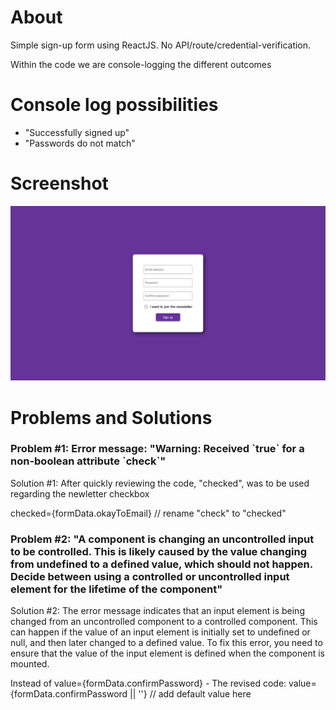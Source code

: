# About
<p>Simple sign-up form using ReactJS. No API/route/credential-verification. </p>
<p>Within the code we are console-logging the different outcomes</p>

# Console log possibilities

- "Successfully signed up"
- "Passwords do not match"


# Screenshot 
<img src="screenshot.png" />

# Problems and Solutions
<h3>Problem #1: Error message: "Warning: Received `true` for a non-boolean attribute `check`"</h3>
<p>Solution #1: After quickly reviewing the code, "checked", was to be used regarding the newletter checkbox</p>
<p>checked={formData.okayToEmail} // rename "check" to "checked"</p>

<h3>Problem #2: "A component is changing an uncontrolled input to be controlled. This is likely caused by the value changing from undefined to a defined value, which should not happen. Decide between using a controlled or uncontrolled input element for the lifetime of the component"</h3>
<p>Solution #2: The error message indicates that an input element is being changed from an uncontrolled component to a controlled component. This can happen if the value of an input element is initially set to undefined or null, and then later changed to a defined value. To fix this error, you need to ensure that the value of the input element is defined when the component is mounted.</p>
<p>Instead of value={formData.confirmPassword} - The revised code: value={formData.confirmPassword || ''} // add default value here</p>
